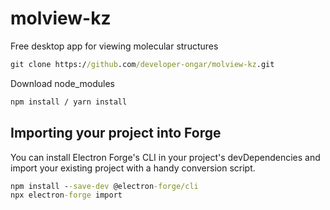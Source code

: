 # molview-kz
Free desktop app for viewing molecular structures

```bat
git clone https://github.com/developer-ongar/molview-kz.git
```


Download node_modules
```bat
npm install / yarn install
```

## Importing your project into Forge
You can install Electron Forge's CLI in your project's devDependencies and import your existing project with a handy conversion script.

```bat
npm install --save-dev @electron-forge/cli
npx electron-forge import
```

